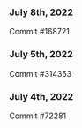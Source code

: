 ### July 8th, 2022

Commit #168721

### July 5th, 2022

Commit #314353


### July 4th, 2022

Commit #72281
